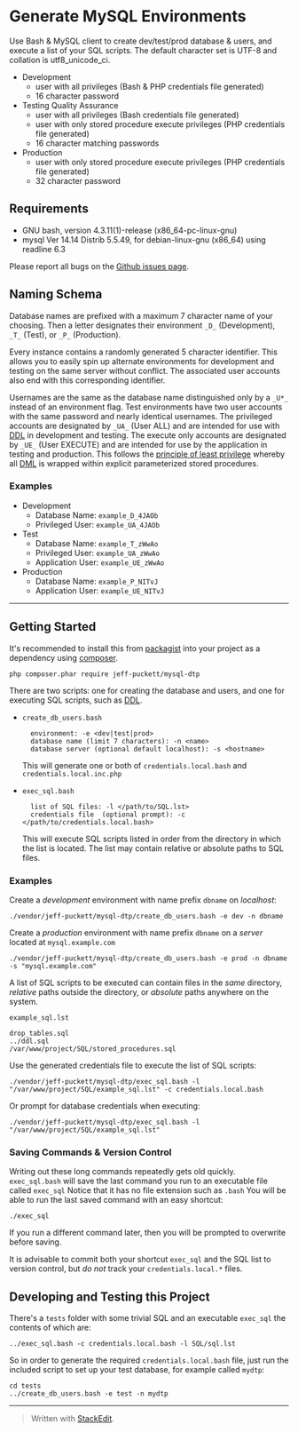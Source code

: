 # Generate MySQL Environments

Use Bash & MySQL client to create dev/test/prod database & users, and execute a list of your SQL scripts.
The default character set is UTF-8 and collation is utf8_unicode_ci.

* Development
    * user with all privileges (Bash & PHP credentials file generated)
    * 16 character password
* Testing Quality Assurance
    * user with all privileges (Bash credentials file generated)
    * user with only stored procedure execute privileges (PHP credentials file generated)
    * 16 character matching passwords
* Production
    * user with only stored procedure execute privileges (PHP credentials file generated)
    * 32 character password

## Requirements

* GNU bash, version 4.3.11(1)-release (x86_64-pc-linux-gnu)
* mysql  Ver 14.14 Distrib 5.5.49, for debian-linux-gnu (x86_64) using readline 6.3

Please report all bugs on the [Github issues page][4].

## Naming Schema

Database names are prefixed with a maximum 7 character name of your choosing.
Then a letter designates their environment `_D_` (Development), `_T_` (Test), or `_P_` (Production).

Every instance contains a randomly generated 5 character identifier. This allows you to easily spin up
alternate environments for development and testing on the same server without conflict.
The associated user accounts also end with this corresponding identifier.

Usernames are the same as the database name distinguished only by a `_U*_` instead of an environment flag.
Test environments have two user accounts with the same password and nearly identical usernames.
The privileged accounts are designated by `_UA_` (User ALL)
and are intended for use with [DDL][1] in development and testing.
The execute only accounts are designated by `_UE_` (User EXECUTE)
and are intended for use by the application in testing and production.
This follows the [principle of least privilege][3] whereby
all [DML][2] is wrapped within explicit parameterized stored procedures.

### Examples

* Development
    * Database Name: `example_D_4JAOb`
    * Privileged User: `example_UA_4JAOb`
* Test
    * Database Name: `example_T_zWwAo`
    * Privileged User: `example_UA_zWwAo`
    * Application User: `example_UE_zWwAo`
* Production
    * Database Name: `example_P_NITvJ`
    * Application User: `example_UE_NITvJ`

----------

## Getting Started

It's recommended to install this from [packagist][6] into your project as a dependency using [composer][5].

    php composer.phar require jeff-puckett/mysql-dtp

There are two scripts:
one for creating the database and users,
and one for executing SQL scripts, such as [DDL][2].

* `create_db_users.bash`

        environment: -e <dev|test|prod>
        database name (limit 7 characters): -n <name>
        database server (optional default localhost): -s <hostname>

   This will generate one or both of `credentials.local.bash` and `credentials.local.inc.php`

* `exec_sql.bash`

        list of SQL files: -l </path/to/SQL.lst>
        credentials file  (optional prompt): -c </path/to/credentials.local.bash>

   This will execute SQL scripts listed in order from the directory in which the list is located.
   The list may contain relative or absolute paths to SQL files.

### Examples

Create a *development* environment with name prefix `dbname` on *localhost*:

    ./vendor/jeff-puckett/mysql-dtp/create_db_users.bash -e dev -n dbname

Create a *production* environment with name prefix `dbname` on a *server* located at `mysql.example.com`

    ./vendor/jeff-puckett/mysql-dtp/create_db_users.bash -e prod -n dbname -s "mysql.example.com"

A list of SQL scripts to be executed can contain files in the *same* directory,
*relative* paths outside the directory, or *absolute* paths anywhere on the system.

`example_sql.lst`

    drop_tables.sql
    ../ddl.sql
    /var/www/project/SQL/stored_procedures.sql

Use the generated credentials file to execute the list of SQL scripts:

    ./vendor/jeff-puckett/mysql-dtp/exec_sql.bash -l "/var/www/project/SQL/example_sql.lst" -c credentials.local.bash

Or prompt for database credentials when executing:

    ./vendor/jeff-puckett/mysql-dtp/exec_sql.bash -l "/var/www/project/SQL/example_sql.lst"

### Saving Commands & Version Control

Writing out these long commands repeatedly gets old quickly.
`exec_sql.bash` will save the last command you run to an executable file called `exec_sql`
Notice that it has no file extension such as `.bash`
You will be able to run the last saved command with an easy shortcut:

    ./exec_sql

If you run a different command later, then you will be prompted to overwrite before saving.

It is advisable to commit both your shortcut `exec_sql` and the SQL list to version control,
but *do not* track your `credentials.local.*` files.

## Developing and Testing this Project

There's a `tests` folder with some trivial SQL and an executable `exec_sql`
the contents of which are:

    ../exec_sql.bash -c credentials.local.bash -l SQL/sql.lst

So in order to generate the required `credentials.local.bash` file, just run
the included script to set up your test database, for example called `mydtp`:

    cd tests
    ../create_db_users.bash -e test -n mydtp

----------
[1]:https://en.wikipedia.org/wiki/Data_definition_language
[2]:https://en.wikipedia.org/wiki/Data_manipulation_language
[3]:https://en.wikipedia.org/wiki/Principle_of_least_privilege
[4]:https://github.com/jeff-puckett/mysql-dtp/issues
[5]:https://getcomposer.org/
[6]:https://packagist.org/packages/jeff-puckett/mysql-dtp

> Written with [StackEdit](https://stackedit.io/).
